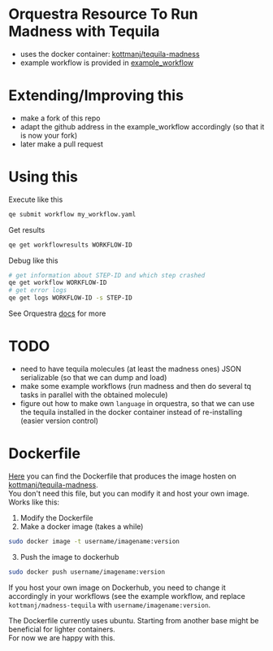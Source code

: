 # Orquestra Resource To Run Madness with Tequila
- uses the docker container:  [kottmanj/tequila-madness](https://dockerhub.com/kottmanj/tequila-madness)
- example workflow is provided in [example_workflow](example_workflow)

# Extending/Improving this
- make a fork of this repo
- adapt the github address in the example_workflow accordingly (so that it is now your fork)
- later make a pull request

# Using this

Execute like this
```bash
qe submit workflow my_workflow.yaml
```

Get results
```bash
qe get workflowresults WORKFLOW-ID
```

Debug like this  
```bash
# get information about STEP-ID and which step crashed
qe get workflow WORKFLOW-ID
# get error logs
qe get logs WORKFLOW-ID -s STEP-ID
```

See Orquestra [docs](http://docs.orquestra.io/) for more

# TODO
- need to have tequila molecules (at least the madness ones) JSON serializable (so that we can dump and load)
- make some example workflows (run madness and then do several tq tasks in parallel with the obtained molecule)
- figure out how to make own `language` in orquestra, so that we can use the tequila installed in the docker container instead of re-installing (easier version control)

# Dockerfile
[Here](Docker/Dockerfile) you can find the Dockerfile that produces the image hosten on [kottmanj/tequila-madness](https://dockerhub.com/kottmanj/tequila-madness).  
You don't need this file, but you can modify it and host your own image. Works like this:
1. Modify the Dockerfile
2. Make a docker image (takes a while)
```bash
sudo docker image -t username/imagename:version
```
3. Push the image to dockerhub
```bash
sudo docker push username/imagename:version
```

If you host your own image on Dockerhub, you need to change it accordingly in your workflows (see the example workflow, and replace `kottmanj/madness-tequila` with `username/imagename:version`.  

The Dockerfile currently uses ubuntu. Starting from another base might be beneficial for lighter containers.  
For now we are happy with this.  
